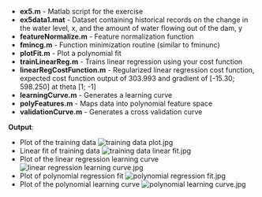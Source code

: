 - **ex5.m** - Matlab script for the exercise
- **ex5data1.mat** - Dataset containing historical records on the change in the water level, x, and the amount of water flowing out of the dam, y
- **featureNormalize.m** - Feature normalization function
- **fmincg.m** - Function minimization routine (similar to fminunc)
- **plotFit.m** - Plot a polynomial fit
- **trainLinearReg.m** - Trains linear regression using your cost function
- **linearRegCostFunction.m** - Regularized linear regression cost function, expected cost function output of 303.993 and gradient of [-15.30; 598.250] at theta [1; -1]
- **learningCurve.m** - Generates a learning curve
- **polyFeatures.m** - Maps data into polynomial feature space
- **validationCurve.m** - Generates a cross validation curve

**Output**:
- Plot of the training data ![training data plot.jpg](https://github.com/shngli/Machine-learning/blob/master/Linear%20Regression%20Bias%20vs%20Variance/training%20data%20plot.jpg)
- Linear fit of training data ![training data linear fit.jpg](https://github.com/shngli/Machine-learning/blob/master/Linear%20Regression%20Bias%20vs%20Variance/training%20data%20linear%20fit.jpg)
- Plot of the linear regression learning curve ![linear regression learning curve.jpg](https://github.com/shngli/Machine-learning/blob/master/Linear%20Regression%20Bias%20vs%20Variance/linear%20regression%20learning%20curve.jpg)
- Plot of polynomial regression fit ![polynomial regression fit.jpg](https://github.com/shngli/Machine-learning/blob/master/Linear%20Regression%20Bias%20vs%20Variance/polynomial%20regression%20fit.jpg)
- Plot of the polynomial learning curve ![polynomial learning curve.jpg](https://github.com/shngli/Machine-learning/blob/master/Linear%20Regression%20Bias%20vs%20Variance/polynomial%20learning%20curve.jpg)
